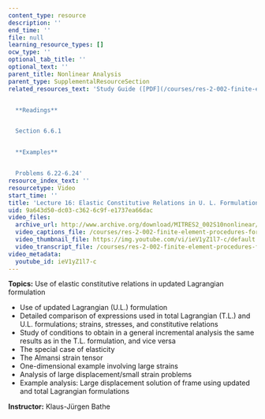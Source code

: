 ```yaml
---
content_type: resource
description: ''
end_time: ''
file: null
learning_resource_types: []
ocw_type: ''
optional_tab_title: ''
optional_text: ''
parent_title: Nonlinear Analysis
parent_type: SupplementalResourceSection
related_resources_text: 'Study Guide ([PDF](/courses/res-2-002-finite-element-procedures-for-solids-and-structures-spring-2010/resources/mitres2_002s10_lec16))


  **Readings**


  Section 6.6.1


  **Examples**


  Problems 6.22-6.24'
resource_index_text: ''
resourcetype: Video
start_time: ''
title: 'Lecture 16: Elastic Constitutive Relations in U. L. Formulation'
uid: 9a643d50-dc03-c362-6c9f-e1737ea66dac
video_files:
  archive_url: http://www.archive.org/download/MITRES2_002S10nonlinear/MITRES2_002S10nonlinear_lec16_300k.mp4
  video_captions_file: /courses/res-2-002-finite-element-procedures-for-solids-and-structures-spring-2010/6816d90156135d0394b742ccfec5d409_ieV1yZ1l7-c.vtt
  video_thumbnail_file: https://img.youtube.com/vi/ieV1yZ1l7-c/default.jpg
  video_transcript_file: /courses/res-2-002-finite-element-procedures-for-solids-and-structures-spring-2010/43ab3df69b8303e73dd18beec289325f_ieV1yZ1l7-c.pdf
video_metadata:
  youtube_id: ieV1yZ1l7-c
---
```


**Topics:** Use of elastic constitutive relations in updated Lagrangian formulation

*   Use of updated Lagrangian (U.L.) formulation
*   Detailed comparison of expressions used in total Lagrangian (T.L.) and U.L. formulations; strains, stresses, and constitutive relations
*   Study of conditions to obtain in a general incremental analysis the same results as in the T.L. formulation, and vice versa
*   The special case of elasticity
*   The Almansi strain tensor
*   One-dimensional example involving large strains
*   Analysis of large displacement/small strain problems
*   Example analysis: Large displacement solution of frame using updated and total Lagrangian formulations

**Instructor:** Klaus-Jürgen Bathe




